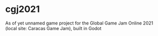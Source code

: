 # cgj2021
As of yet unnamed game project for the Global Game Jam Online 2021 (local site: Caracas Game Jam), built in Godot
